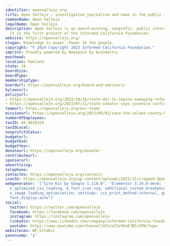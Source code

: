 ```yaml
---
identifier: openvallejo_org
title: Open Vallejo — investigative journalism and news in the public interest
commonName: Open Vallejo
legalName: Open Vallejo
description: Open Vallejo is an award-winning, nonprofit, public interest newsroom.
  It is the first project of the Informed California Foundation.
website: https://openvallejo.org/
slogan: Knowledge is power. Power to the people.
copyright: "© 2024 Copyright 2023 Informed California Foundation."
imprint: Proudly powered by Newspack by Automattic
masthead:
location: Oakland
state: CA
boardSize:
boardType:
membershipType:
boardurl: https://openvallejo.org/board-and-advisors/
bylawsurl:
policyurl:
- https://openvallejo.org/2023/10/16/state-doj-to-impose-sweeping-reforms-on-vallejo-police/
- https://openvallejo.org/2023/07/11/state-senator-says-juvenile-confidentiality-laws-shouldnt-shield-police/
teamurl: https://openvallejo.org/our-team/
missionurl: https://openvallejo.org/2023/05/01/save-the-solano-county-historical-records-commission/
numberOfEmployees:
taxID: 84-4618329
taxIDLocal:
nonprofitStatus:
budgeturl:
budgetUsd:
budgetYear:
donateurl: https://openvallejo.org/donate/
contributeurl:
sponsorurl:
advertising:
telephone:
contactUs: https://openvallejo.org/contact/
icon32: https://openvallejo.org/wp-content/uploads/2023/11/cropped-Open-Vallejo-logo-in-solid-white-box-32x32.png
webgenerator: '["Site Kit by Google 1.118.0", "Elementor 3.19.0-dev6; features: e_optimized_assets_loading,
  e_optimized_css_loading, e_font_icon_svg, additional_custom_breakpoints, block_editor_assets_optimize,
  e_image_loading_optimization; settings: css_print_method-internal, google_font-enabled,
  font_display-auto"]'
social:
  twitter: https://twitter.com/openvallejo
  facebook: https://facebook.com/openvallejo
  instagram: https://instagram.com/openvallejo
  linkedin: https://www.linkedin.com/company/informed-california-foundation/
  youtube: https://www.youtube.com/channel/UChzxCOz9VuE7BCvIPNr7opw
websitecms: WP,SiteKit
yanoncomp: "y"
---
```

